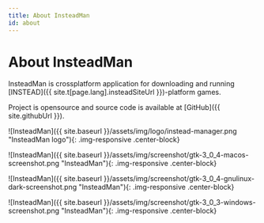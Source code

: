```yaml
---
title: About InsteadMan
id: about
---
```


About InsteadMan
================

InsteadMan is crossplatform application for downloading and running [INSTEAD]({{ site.t[page.lang].insteadSiteUrl }})-platform games. 

Project is opensource and source code is available at [GitHub]({{ site.githubUrl }}).

![InsteadMan]({{ site.baseurl }}/assets/img/logo/instead-manager.png "InsteadMan logo"){: .img-responsive .center-block}

![InsteadMan]({{ site.baseurl }}/assets/img/screenshot/gtk-3_0_4-macos-screenshot.png "InsteadMan"){: .img-responsive .center-block}

![InsteadMan]({{ site.baseurl }}/assets/img/screenshot/gtk-3_0_4-gnulinux-dark-screenshot.png "InsteadMan"){: .img-responsive .center-block}

![InsteadMan]({{ site.baseurl }}/assets/img/screenshot/gtk-3_0_3-windows-screenshot.png "InsteadMan"){: .img-responsive .center-block}
